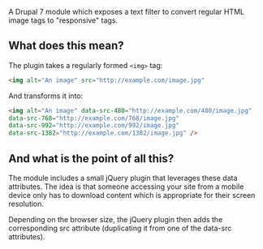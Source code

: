 A Drupal 7 module which exposes a text filter to convert regular HTML
image tags to "responsive" tags.

What does this mean?
--------------------
The plugin takes a regularly formed ```<img>``` tag:
```html
<img alt="An image" src="http://example.com/image.jpg"
```

And transforms it into:
```html
<img alt="An image" data-src-480="http://example.com/480/image.jpg"
data-src-768="http://example.com/768/image.jpg"
data-src-992="http://example.com/992/image.jpg"
data-src-1382="http://example.com/1382/image.jpg" />
```

And what is the point of all this?
----------------------------------
The module includes a small jQuery plugin that leverages these
data attributes. The idea is that someone accessing your site from a
mobile device only has to download content which is appropriate for
their screen resolution.

Depending on the browser size, the jQuery plugin then adds the
corresponding src attribute (duplicating it from one of the data-src
attributes).
